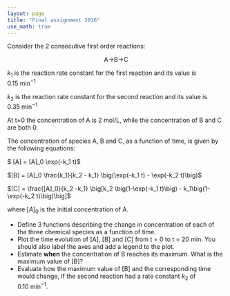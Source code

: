 ```yaml
---
layout: page
title: "Final assignment 2016"
use_math: true
--- 
```

Consider the 2 consecutive first order reactions:


<center>A->B->C</center>

$k_1$ is the reaction rate constant for the first reaction and its value is
$0.15\ \mathrm{min^{-1}}$

$k_2$ is the reaction rate constant for the second reaction and its value is
$0.35\ \mathrm{min^{-1}}$

At t=0 the concentration of A is 2 mol/L, while the concentration of B and C are
both 0.

The concentration of species A, B and C, as a function of time, is given by the
following equations:

$ [A] = [A]_0 \exp(-k_1 t)$

$[B] = [A]_0 \frac{k_1}{k_2 - k_1} \big(\exp(-k_1 t) - \exp(-k_2 t)\big)$

$[C] = \frac{[A]_0}{k_2 -k_1} \big[k_2 \big(1-\exp(-k_1 t)\big) -
k_1\big(1-\exp(-k_2 t)\big)\big]$

where $[A]_0$ is the initial concentration of A.


* Define 3 functions describing the change in concentration of each of the three
chemical species as a function of time.
* Plot the time evolution of [A], [B] and [C] from t = 0 to t = 20 min. You
should also label the axes and add a legend to the plot.
* Estimate **when** the concentration of B reaches its maximum. What is the
maximum value of [B]?
* Evaluate how the maximum value of [B] and the corresponding time would change,
if the second reaction had a rate constant $k_2$ of $0.10\ \mathrm{min^{-1}}$.
